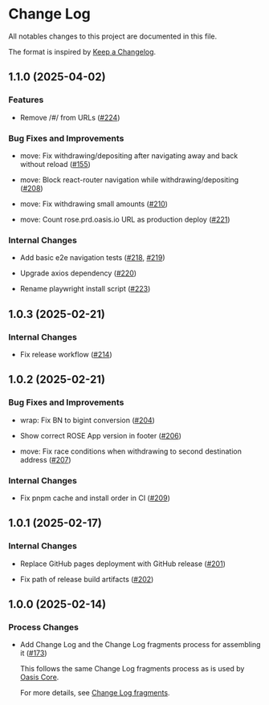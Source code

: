 # Change Log

All notables changes to this project are documented in this file.

The format is inspired by [Keep a Changelog].

[Keep a Changelog]: https://keepachangelog.com/en/1.0.0/

<!-- markdownlint-disable no-duplicate-heading -->

<!-- NOTE: towncrier will not alter content above the TOWNCRIER line below. -->

<!-- TOWNCRIER -->

## 1.1.0 (2025-04-02)

### Features

- Remove /#/ from URLs
  ([#224](https://github.com/oasisprotocol/rose-app/issues/224))

### Bug Fixes and Improvements

- move: Fix withdrawing/depositing after navigating away and back without reload
  ([#155](https://github.com/oasisprotocol/rose-app/issues/155))

- move: Block react-router navigation while withdrawing/depositing
  ([#208](https://github.com/oasisprotocol/rose-app/issues/208))

- move: Fix withdrawing small amounts
  ([#210](https://github.com/oasisprotocol/rose-app/issues/210))

- move: Count rose.prd.oasis.io URL as production deploy
  ([#221](https://github.com/oasisprotocol/rose-app/issues/221))

### Internal Changes

- Add basic e2e navigation tests
  ([#218](https://github.com/oasisprotocol/rose-app/issues/218),
   [#219](https://github.com/oasisprotocol/rose-app/issues/219))

- Upgrade axios dependency
  ([#220](https://github.com/oasisprotocol/rose-app/issues/220))

- Rename playwright install script
  ([#223](https://github.com/oasisprotocol/rose-app/issues/223))

## 1.0.3 (2025-02-21)

### Internal Changes

- Fix release workflow
  ([#214](https://github.com/oasisprotocol/rose-app/issues/214))

## 1.0.2 (2025-02-21)

### Bug Fixes and Improvements

- wrap: Fix BN to bigint conversion
  ([#204](https://github.com/oasisprotocol/rose-app/issues/204))

- Show correct ROSE App version in footer
  ([#206](https://github.com/oasisprotocol/rose-app/issues/206))

- move: Fix race conditions when withdrawing to second destination address
  ([#207](https://github.com/oasisprotocol/rose-app/issues/207))

### Internal Changes

- Fix pnpm cache and install order in CI
  ([#209](https://github.com/oasisprotocol/rose-app/issues/209))

## 1.0.1 (2025-02-17)

### Internal Changes

- Replace GitHub pages deployment with GitHub release
  ([#201](https://github.com/oasisprotocol/rose-app/issues/201))

- Fix path of release build artifacts
  ([#202](https://github.com/oasisprotocol/rose-app/issues/202))

## 1.0.0 (2025-02-14)

### Process Changes

- Add Change Log and the Change Log fragments process for assembling it
  ([#173](https://github.com/oasisprotocol/rose-app/issues/173))

  This follows the same Change Log fragments process as is used by [Oasis Core].

  For more details, see [Change Log fragments].

  [Oasis Core]: https://github.com/oasisprotocol/oasis-core
  [Change Log fragments]: .changelog/README.md
